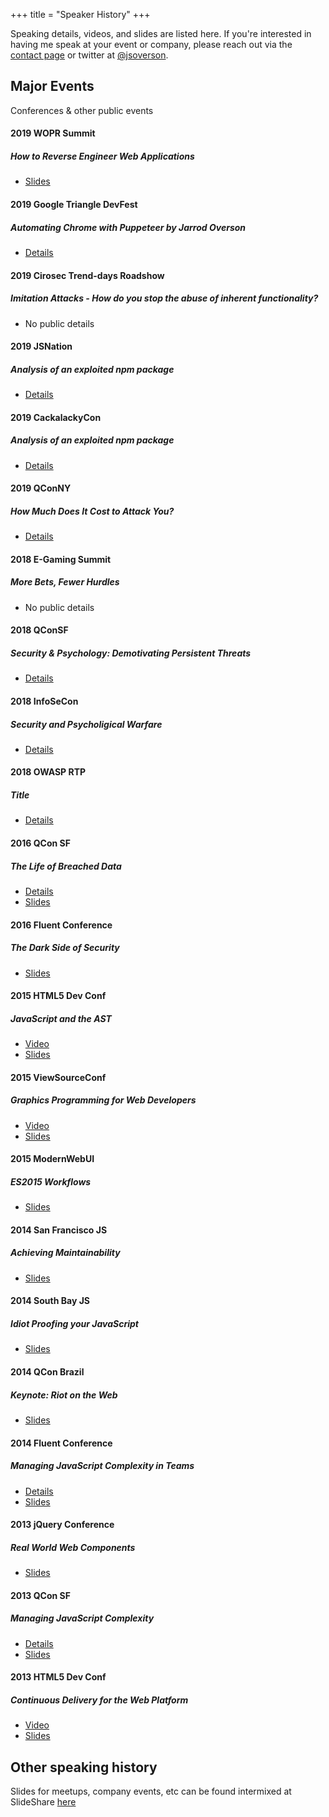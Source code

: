 +++
title = "Speaker History"
+++

Speaking details, videos, and slides are listed here. If you're interested in having me speak at your event or company, please reach out via the [contact page](https://jarrodoverson.com/contact/) or twitter at [@jsoverson](http://twitter.com/jsoverson).

## Major Events

Conferences & other public events

#### 2019 WOPR Summit

##### *How to Reverse Engineer Web Applications*

- [Slides](https://www.slideshare.net/JarrodOverson/how-to-reverse-engineer-web-applications)

#### 2019 Google Triangle DevFest

##### *Automating Chrome with Puppeteer by Jarrod Overson*

- [Details](https://triangledevfest.firebaseapp.com/speakers)

#### 2019 Cirosec Trend-days Roadshow

##### *Imitation Attacks - How do you stop the abuse of inherent functionality?*

- No public details

#### 2019 JSNation

##### *Analysis of an exploited npm package*

- [Details](https://www.youtube.com/watch?v=2cyib2MgvdM)

#### 2019 CackalackyCon

##### *Analysis of an exploited npm package*

- [Details](https://www.youtube.com/watch?v=C2fHY7xBX9o&feature=youtu.be)

#### 2019 QConNY

##### *How Much Does It Cost to Attack You?*

- [Details](https://qconnewyork.com/ny2019/presentation/how-owasp-automated-threats-are-evolving)

#### 2018 E-Gaming Summit

##### *More Bets, Fewer Hurdles*

- No public details

#### 2018 QConSF

##### *Security & Psychology: Demotivating Persistent Threats*

- [Details](https://www.infoq.com/presentations/security-threat-mitigation/)

#### 2018 InfoSeCon

##### *Security and Psycholigical Warfare*

- [Details](https://www.youtube.com/watch?v=FcgT_BkCAPA)

#### 2018 OWASP RTP

##### *Title*

- [Details]()

#### 2016 QCon SF

##### *The Life of Breached Data*

- [Details](https://qconsf.com/sf2016/sf2016/presentation/what-happens-when-data-gets-breached.html)
- [Slides](https://www.slideshare.net/JarrodOverson/the-life-of-breached-data-the-dark-side-of-security)

#### 2016 Fluent Conference
##### *The Dark Side of Security*

- [Slides]( http://www.slideshare.net/JarrodOverson/the-dark-side-of-security)

#### 2015 HTML5 Dev Conf
##### *JavaScript and the AST*

- [Video](https://www.youtube.com/watch?v=Zshosbiph8Q)
- [Slides](http://www.slideshare.net/JarrodOverson/javascript-asts-transformations-analysis-and-transpiling)

#### 2015 ViewSourceConf
##### *Graphics Programming for Web Developers*

- [Video](https://air.mozilla.org/jarrod-overson-graphics-for-web-devs/)
- [Slides](https://www.slideshare.net/JarrodOverson/graphics-programming-for-web-developers)

#### 2015 ModernWebUI
##### *ES2015 Workflows*

- [Slides](http://www.slideshare.net/JarrodOverson/es2015-workflows)

#### 2014 San Francisco JS
##### *Achieving Maintainability*

- [Slides](http://www.slideshare.net/JarrodOverson/sfjs)

#### 2014 South Bay JS
##### *Idiot Proofing your JavaScript*

- [Slides](http://www.slideshare.net/JarrodOverson/idiot-proofing-your-code) 

#### 2014 QCon Brazil
##### Keynote: *Riot on the Web*

- [Slides](http://www.slideshare.net/JarrodOverson/riot-on-the-web-kenote-qcon-sao-paulo-2014) 

#### 2014 Fluent Conference
##### *Managing JavaScript Complexity in Teams*

- [Details](http://conferences.oreilly.com/fluent/fluent2014/public/schedule/detail/32610)
- [Slides](http://www.slideshare.net/JarrodOverson/managing-javascript-complexity-in-teams-fluent) 

#### 2013 jQuery Conference
##### *Real World Web Components*

- [Slides](http://www.slideshare.net/JarrodOverson/real-world-web-components) 

#### 2013 QCon SF
##### *Managing JavaScript Complexity*

- [Details](https://qconsf.com/sf2013/presentation/managing-javascript-complexity.html)
- [Slides](http://www.slideshare.net/JarrodOverson/complexity-28214103)

#### 2013 HTML5 Dev Conf
##### *Continuous Delivery for the Web Platform*

- [Video](https://www.youtube.com/watch?v=OXk3aUoZ7AQ)
- [Slides](http://www.slideshare.net/JarrodOverson/continuous-delivery-for-the-web-platform)

## Other speaking history

Slides for meetups, company events, etc can be found intermixed at SlideShare [here](http://www.slideshare.net/JarrodOverson/continuous-delivery-for-the-web-platform)